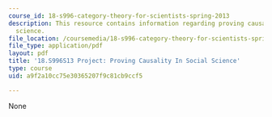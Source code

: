 ```yaml
---
course_id: 18-s996-category-theory-for-scientists-spring-2013
description: This resource contains information regarding proving causality in social
  science.
file_location: /coursemedia/18-s996-category-theory-for-scientists-spring-2013/a9f2a10cc75e30365207f9c81cb9ccf5_MIT18_S996S13_ProCausality.pdf
file_type: application/pdf
layout: pdf
title: '18.S996S13 Project: Proving Causality In Social Science'
type: course
uid: a9f2a10cc75e30365207f9c81cb9ccf5

---
```

None